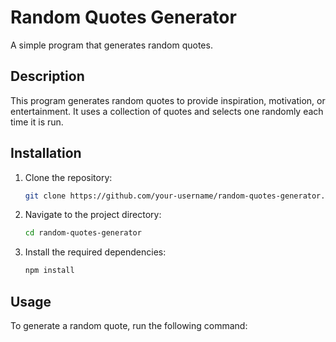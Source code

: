 # Random Quotes Generator

A simple program that generates random quotes.

## Description

This program generates random quotes to provide inspiration, motivation, or entertainment. It uses a collection of quotes and selects one randomly each time it is run.

## Installation

1. Clone the repository:

    ```bash
    git clone https://github.com/your-username/random-quotes-generator.git
    ```

2. Navigate to the project directory:

    ```bash
    cd random-quotes-generator
    ```

3. Install the required dependencies:

    ```bash
    npm install
    ```

## Usage

To generate a random quote, run the following command:

